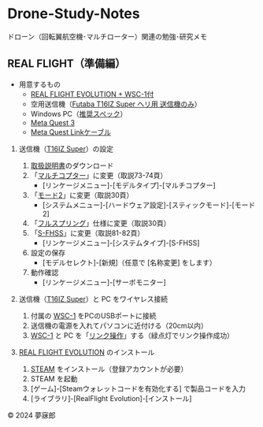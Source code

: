 # Drone-Study-Notes
ドローン（回転翼航空機･マルチローター）関連の勉強･研究メモ

## REAL FLIGHT（準備編）

* 用意するもの
    * [REAL FLIGHT EVOLUTION + WSC-1付](https://www.rc.futaba.co.jp/products/detail/I00000336)
    * 空用送信機（[Futaba T16IZ Super ヘリ用 送信機のみ](https://www.rc.futaba.co.jp/products/detail/I00000332)）
    * Windows PC（[推奨スペック](https://www.meta.com/ja-jp/help/quest/articles/headsets-and-accessories/oculus-link/requirements-quest-link/)）
    * [Meta Quest 3](https://www.meta.com/jp/quest/quest-3/)
    * [Meta Quest Linkケーブル](https://www.meta.com/jp/quest/accessories/link-cable/)

1. 送信機（[T16IZ Super](https://www.rc.futaba.co.jp/products/detail/I00000332)）の設定
    1. [取扱説明書](https://www.rc.futaba.co.jp/downloads/W8C1674N2302020928toqx6.pdf?mode=view)のダウンロード
    1. 「[マルチコプター](https://drone-navigator.com/multicopter)」に変更（取説73-74頁）
        * [リンケージメニュー]-[モデルタイプ]-[マルチコプター]
    1. 「[モード2](https://ds-chiba.jp/2023/06/08/04/)」に変更（取説30頁）
        * [システムメニュー]-[ハードウェア設定]-[スティックモード]-[モード2]
    1. 「[フルスプリング](https://www.rc.futaba.co.jp/support/faq/?cat=98)」仕様に変更（取説30頁）
    1. 「[S-FHSS](https://www.rc.futaba.co.jp/support/tips/detail/31)」に変更（取説81-82頁）
        * [リンケージメニュー]-[システムタイプ]-[S-FHSS]
    1. 設定の保存
        * [モデルセレクト]-[新規]（任意で [名称変更] をします）
    1. 動作確認
        * [リンケージメニュー]-[サーボモニター]

1. 送信機（[T16IZ Super](https://www.rc.futaba.co.jp/products/detail/I00000332)）と PC をワイヤレス接続
    1. 付属の [WSC-1](https://www.rc.futaba.co.jp/products/detail/I00000274) をPCのUSBポートに接続
    1. 送信機の電源を入れてパソコンに近付ける（20cm以内）
    1. [WSC-1](https://www.rc.futaba.co.jp/products/detail/I00000274) と PC を「[リンク操作](https://www.rc.futaba.co.jp/downloads/shop/WCI00000274N210726142330epq.pdf?mode=view)」する（緑点灯でリンク操作成功）

1. [REAL FLIGHT EVOLUTION](https://www.rc.futaba.co.jp/products/detail/I00000336) のインストール
    1. [STEAM](https://store.steampowered.com/about/) をインストール（登録アカウントが必要）
    1. STEAM を起動
    1. [ゲーム]-[Steamウォレットコードを有効化する] で製品コードを入力
    1. [ライブラリ]-[RealFlight Evolution]-[インストール]

© 2024 夢寐郎  

